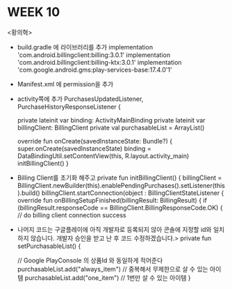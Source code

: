 # WEEK 10
<황의혁>
* build.gradle 에 라이브러리를 추가
implementation 'com.android.billingclient:billing:3.0.1'
implementation 'com.android.billingclient:billing-ktx:3.0.1'
implementation 'com.google.android.gms:play-services-base:17.4.0'1'

* Manifest.xml 에 permission을 추가
 <uses-permission android:name="com.android.vending.BILLING" />

* activity쪽에 추가
  PurchasesUpdatedListener,
    PurchaseHistoryResponseListener {

    private lateinit var binding: ActivityMainBinding
    private lateinit var billingClient: BillingClient
    private val purchasableList = ArrayList<String>()

    override fun onCreate(savedInstanceState: Bundle?) {
        super.onCreate(savedInstanceState)
        binding = DataBindingUtil.setContentView(this, R.layout.activity_main)
        initBillingClient()
    }

* Billing Client를 초기화 해주고
private fun initBillingClient() {
    billingClient = BillingClient.newBuilder(this).enablePendingPurchases().setListener(this).build()
    billingClient.startConnection(object : BillingClientStateListener {
        override fun onBillingSetupFinished(billingResult: BillingResult) {
              if (billingResult.responseCode == BillingClient.BillingResponseCode.OK) {
                // do billing client connection success

* 나머지 코드는 구글플레이에 아직 개발자로 등록되지 않아
  콘솔에 지정할 id와 일치 하지 않습니다.
 개발자 승인을 받고 난 후 코드 수정하겠습니다.>
private fun setPurchasableList() {

    // Google PlayConsole 의 상품Id 와 동일하게 적어준다
    purchasableList.add("always_item") // 중복해서 무제한으로 살 수 있는 아이템
    purchasableList.add("one_item") // 1번만 살 수 있는 아이템
}
